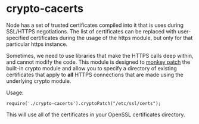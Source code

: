 crypto-cacerts
==============

Node has a set of trusted certificates compiled into it that is uses during SSL/HTTPS negotiations.  The list of certificates can be replaced with user-specified certificates during the usage of the https module, but only for that particular https instance.

Sometimes, we need to use libraries that make the HTTPS calls deep within, and cannot modify the code.  This module is designed to [monkey patch](http://en.wikipedia.org/wiki/Monkey_patch) the built-in crypto module and allow you to specify a directory of existing certificates that apply to **all** HTTPS connections that are made using the underlying crypto module.

Usage:

    require('./crypto-cacerts').cryptoPatch("/etc/ssl/certs");

This will use all of the certificates in your OpenSSL certificates directory.
